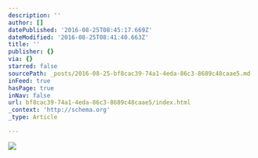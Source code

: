 ```yaml
---
description: ''
author: []
datePublished: '2016-08-25T08:45:17.669Z'
dateModified: '2016-08-25T08:41:40.663Z'
title: ''
publisher: {}
via: {}
starred: false
sourcePath: _posts/2016-08-25-bf8cac39-74a1-4eda-86c3-8689c48caae5.md
inFeed: true
hasPage: true
inNav: false
url: bf8cac39-74a1-4eda-86c3-8689c48caae5/index.html
_context: 'http://schema.org'
_type: Article

---
```

![](https://the-grid-user-content.s3-us-west-2.amazonaws.com/0ba8448b-aa6b-484a-9fe1-64e9ad43bd7b.jpg)